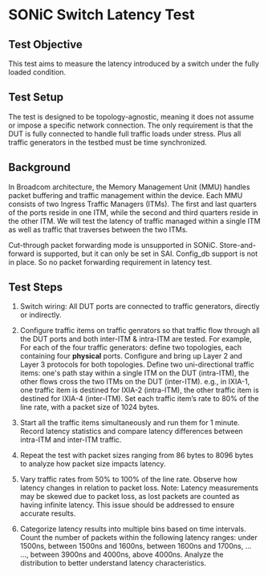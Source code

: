 # SONiC Switch Latency Test

## Test Objective

This test aims to measure the latency introduced by a switch under the fully loaded condition.

## Test Setup

The test is designed to be topology-agnostic, meaning it does not assume or impose a specific network connection. The only requirement is that the DUT is fully connected to handle full traffic loads under stress. Plus all traffic generators in the testbed must be time synchronized.

## Background

In Broadcom architecture, the Memory Management Unit (MMU) handles packet buffering and traffic management within the device. Each MMU consists of two Ingress Traffic Managers (ITMs). The first and last quarters of the ports reside in one ITM, while the second and third quarters reside in the other ITM. We will test the latency of traffic managed within a single ITM as well as traffic that traverses between the two ITMs.

Cut-through packet forwarding mode is unsupported in SONiC. Store-and-forward is supported, but it can only be set in SAI. Config_db support is not in place. So no packet forwarding requirement in latency test.

## Test Steps

1. Switch wiring: All DUT ports are connected to traffic generators, directly or indirectly.

2. Configure traffic items on traffic genrators so that traffic flow through all the DUT ports and both inter-ITM & intra-ITM are tested. For example, For each of the four traffic generators: define two topologies, each containing four **physical** ports. Configure and bring up Layer 2 and Layer 3 protocols for both topologies. Define two uni-directional traffic items: one's path stay within a single ITM on the DUT (intra-ITM), the other flows cross the two ITMs on the DUT (inter-ITM). e.g., in IXIA-1, one traffic item is destined for IXIA-2 (intra-ITM), the other traffic item is destined for IXIA-4 (inter-ITM). Set each traffic item’s rate to 80% of the line rate, with a packet size of 1024 bytes.
3. Start all the traffic items simultaneously and run them for 1 minute. Record latency statistics and compare latency differences between intra-ITM and inter-ITM traffic.

4. Repeat the test with packet sizes ranging from 86 bytes to 8096 bytes to analyze how packet size impacts latency.

5. Vary traffic rates from 50% to 100% of the line rate. Observe how latency changes in relation to packet loss. Note: Latency measurements may be skewed due to packet loss, as lost packets are counted as having infinite latency. This issue should be addressed to ensure accurate results.

6. Categorize latency results into multiple bins based on time intervals. Count the number of packets within the following latency ranges: under 1500ns, between 1500ns and 1600ns, between 1600ns and 1700ns, ... ..., between 3900ns and 4000ns, above 4000ns. Analyze the distribution to better understand latency characteristics.
